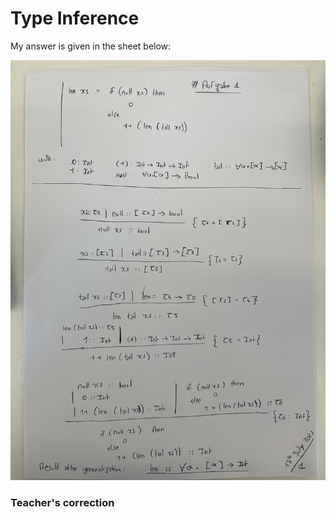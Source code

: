# Type Inference

My answer is given in the sheet below:







![sheet 1](./img/sheet_1_exo_13_type.jpg)

### Teacher's correction
